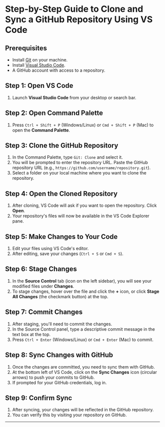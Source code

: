 # Step-by-Step Guide to Clone and Sync a GitHub Repository Using VS Code

## Prerequisites
- Install [Git](https://git-scm.com/downloads) on your machine.
- Install [Visual Studio Code](https://code.visualstudio.com/Download).
- A GitHub account with access to a repository.

## Step 1: Open VS Code
1. Launch **Visual Studio Code** from your desktop or search bar.

## Step 2: Open Command Palette
1. Press `Ctrl + Shift + P` (Windows/Linux) or `Cmd + Shift + P` (Mac) to open the **Command Palette**.

## Step 3: Clone the GitHub Repository
1. In the Command Palette, type `Git: Clone` and select it.
2. You will be prompted to enter the repository URL. Paste the GitHub repository URL (e.g., `https://github.com/username/repository.git`).
3. Select a folder on your local machine where you want to clone the repository.

## Step 4: Open the Cloned Repository
1. After cloning, VS Code will ask if you want to open the repository. Click **Open**.
2. Your repository's files will now be available in the VS Code Explorer pane.

## Step 5: Make Changes to Your Code
1. Edit your files using VS Code's editor.
2. After editing, save your changes (`Ctrl + S` or `Cmd + S`).

## Step 6: Stage Changes
1. In the **Source Control** tab (icon on the left sidebar), you will see your modified files under **Changes**.
2. To stage changes, hover over the file and click the **+** icon, or click **Stage All Changes** (the checkmark button) at the top.

## Step 7: Commit Changes
1. After staging, you'll need to commit the changes.
2. In the Source Control panel, type a descriptive commit message in the text box at the top.
3. Press `Ctrl + Enter` (Windows/Linux) or `Cmd + Enter` (Mac) to commit.

## Step 8: Sync Changes with GitHub
1. Once the changes are committed, you need to sync them with GitHub.
2. At the bottom left of VS Code, click on the **Sync Changes** icon (circular arrows) to push your commits to GitHub.
3. If prompted for your GitHub credentials, log in.

## Step 9: Confirm Sync
1. After syncing, your changes will be reflected in the GitHub repository.
2. You can verify this by visiting your repository on GitHub.

---
